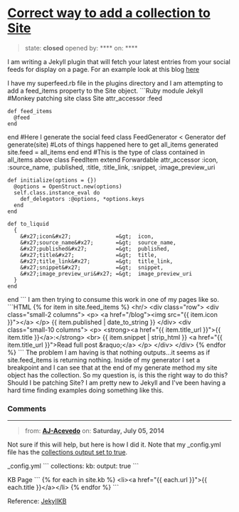 # [Correct way to add a collection to Site](https://github.com/jekyll/jekyll-help/issues/71)

> state: **closed** opened by: **** on: ****

I am writing a Jekyll plugin that will fetch your latest entries from your social feeds for display on a page.  For an example look at this blog [here](http://www.codersblock.com)

I have my superfeed.rb file in the plugins directory and I am attempting to add a feed_items property to the Site object.
&#x60;&#x60;&#x60;Ruby
module Jekyll
#Monkey patching site
  class Site
    attr_accessor :feed

    def feed_items
      @feed
    end
  end
#Here I generate the social feed
  class FeedGenerator &lt; Generator
    def generate(site)
      #Lots of things happened here to get all_items generated
      site.feed = all_items
    end
  end
#This is the type of class contained in all_items above 
  class FeedItem
    extend Forwardable
    attr_accessor :icon, :source_name, :published, :title, :title_link, :snippet, :image_preview_uri

    def initialize(options = {})
      @options = OpenStruct.new(options)
      self.class.instance_eval do
        def_delegators :@options, *options.keys
      end
    end

    def to_liquid
      {
        &#x27;icon&#x27;              =&gt;  icon,
        &#x27;source_name&#x27;       =&gt;  source_name,
        &#x27;published&#x27;         =&gt;  published,
        &#x27;title&#x27;             =&gt;  title,
        &#x27;title_link&#x27;        =&gt;  title_link,
        &#x27;snippet&#x27;           =&gt;  snippet,
        &#x27;image_preview_uri&#x27; =&gt;  image_preview_uri
      }
    end
  end
&#x60;&#x60;&#x60;
I am then trying to consume this work in one of my pages like so.
&#x60;&#x60;&#x60;HTML
{% for item in site.feed_items %}
&lt;hr/&gt;
&lt;div class=&quot;row&quot;&gt;
    &lt;div class=&quot;small-2 columns&quot;&gt;
        &lt;p&gt;
            &lt;a href=&quot;/blog&quot;&gt;&lt;img src=&quot;{{ item.icon }}&quot;&gt;&lt;/a&gt;
        &lt;/p&gt;
        {{ item.published | date_to_string }}
     &lt;/div&gt;
    &lt;div class=&quot;small-10 columns&quot;&gt;
        &lt;p&gt;
            &lt;strong&gt;&lt;a href=&quot;{{ item.title_url }}&quot;&gt;{{ item.title }}&lt;/a&gt;:&lt;/strong&gt;
            &lt;br&gt;
            {{ item.snippet | strip_html }}
            &lt;a href=&quot;{{ item.title_url }}&quot;&gt;Read full post &amp;raquo;&lt;/a&gt;
        &lt;/p&gt;
    &lt;/div&gt;
&lt;/div&gt;
{% endfor %}
&#x60;&#x60;&#x60;
The problem I am having is that nothing outputs...it seems as if site.feed_items is returning nothing.  Inside of my generator I set a breakpoint and I can see that at the end of my generate method my site object has the collection.  So my question is, is this the right way to do this?  Should I be patching Site?  I am pretty new to Jekyll and I&#x27;ve been having a hard time finding examples doing something like this.

### Comments

---
> from: [**AJ-Acevedo**](https://github.com/jekyll/jekyll-help/issues/71#issuecomment-48097751) on: **Saturday, July 05, 2014**

Not sure if this will help, but here is how I did it. Note that my _config.yml file has the [collections output set to true](http://jekyllrb.com/docs/collections/#step-3-optionally-render-your-collections-documents-into-independent-files).

_config.yml
&#x60;&#x60;&#x60;
collections:
  kb:
    output: true
&#x60;&#x60;&#x60;

KB Page
&#x60;&#x60;&#x60;
{% for each in site.kb %}
  &lt;li&gt;&lt;a href=&quot;{{ each.url }}&quot;&gt;{{ each.title }}&lt;/a&gt;&lt;/li&gt;
{% endfor %}
&#x60;&#x60;&#x60;

Reference: [JekyllKB](https://github.com/AJAlabs/jekyllkb/blob/master/_kb/index.html)
